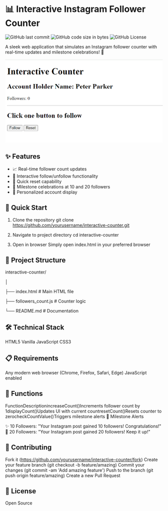 # 📊 Interactive Instagram Follower Counter

![GitHub last commit](https://img.shields.io/badge/last%20commit-2024-green)
![GitHub code size in bytes](https://img.shields.io/badge/code%20size-1.2KB-blue)
![GitHub License](https://img.shields.io/badge/license-MIT-yellow)

A sleek web application that simulates an Instagram follower counter with real-time updates and milestone celebrations! 🎉

<p align="center">
  <img src="https://github.com/JimLucas95338/Interactive-Counter-js-/blob/main/Screenshot%202024-10-30%20112600.png" alt="Interactive Counter Screenshot" width="800"/>
</p>

## ✨ Features

- 📈 Real-time follower count updates
- 🎯 Interactive follow/unfollow functionality
- 🔄 Quick reset capability
- 🎊 Milestone celebrations at 10 and 20 followers
- 👤 Personalized account display

## 🚀 Quick Start

1. Clone the repository
git clone https://github.com/yourusername/interactive-counter.git

2. Navigate to project directory
cd interactive-counter

3. Open in browser
Simply open index.html in your preferred browser

## 📁 Project Structure

interactive-counter/

│

├── index.html          # Main HTML file

├── followers_count.js  # Counter logic

└── README.md          # Documentation

## 🛠️ Technical Stack

HTML5
Vanilla JavaScript
CSS3

## 📋 Requirements

Any modern web browser (Chrome, Firefox, Safari, Edge)
JavaScript enabled

## 🔧 Functions
FunctionDescriptionincreaseCount()Increments follower count by 1displayCount()Updates UI with current countresetCount()Resets counter to zerocheckCountValue()Triggers milestone alerts
🎯 Milestone Alerts

✨ 10 Followers: "Your Instagram post gained 10 followers! Congratulations!"
🌟 20 Followers: "Your Instagram post gained 20 followers! Keep it up!"

## 🤝 Contributing

Fork it (https://github.com/yourusername/interactive-counter/fork)
Create your feature branch (git checkout -b feature/amazing)
Commit your changes (git commit -am 'Add amazing feature')
Push to the branch (git push origin feature/amazing)
Create a new Pull Request

## 📜 License
Open Source

